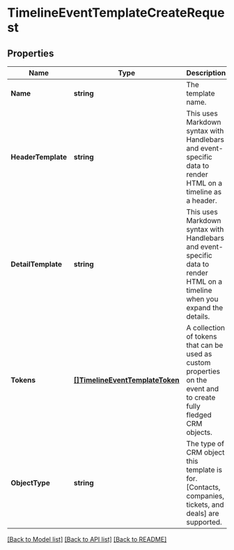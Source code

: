 # TimelineEventTemplateCreateRequest

## Properties
Name | Type | Description | Notes
------------ | ------------- | ------------- | -------------
**Name** | **string** | The template name. | [default to null]
**HeaderTemplate** | **string** | This uses Markdown syntax with Handlebars and event-specific data to render HTML on a timeline as a header. | [optional] [default to null]
**DetailTemplate** | **string** | This uses Markdown syntax with Handlebars and event-specific data to render HTML on a timeline when you expand the details. | [optional] [default to null]
**Tokens** | [**[]TimelineEventTemplateToken**](TimelineEventTemplateToken.md) | A collection of tokens that can be used as custom properties on the event and to create fully fledged CRM objects. | [default to null]
**ObjectType** | **string** | The type of CRM object this template is for. [Contacts, companies, tickets, and deals] are supported. | [default to null]

[[Back to Model list]](../README.md#documentation-for-models) [[Back to API list]](../README.md#documentation-for-api-endpoints) [[Back to README]](../README.md)

